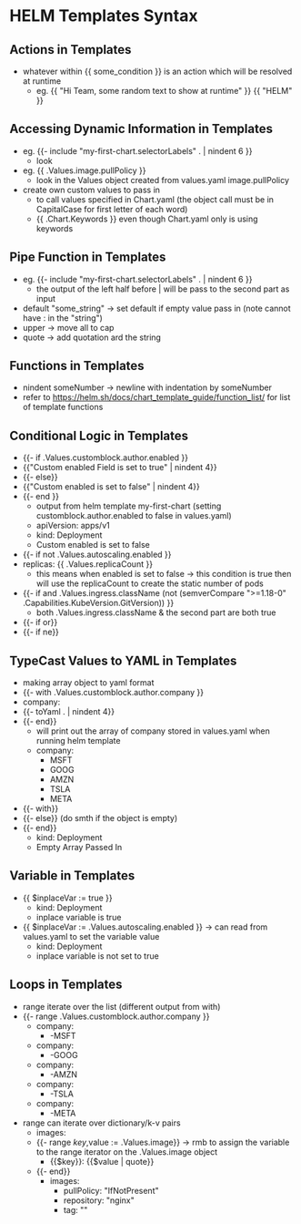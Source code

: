 # HELM Templates Syntax

## Actions in Templates

- whatever within {{ some_condition }} is an action which will be resolved at runtime
  - eg. {{ "Hi Team, some random text to show at runtime" }} {{ "HELM" }}

## Accessing Dynamic Information in Templates

- eg. {{- include "my-first-chart.selectorLabels" . | nindent 6 }}
  - look
- eg. {{ .Values.image.pullPolicy }}
  - look in the Values object created from values.yaml image.pullPolicy
- create own custom values to pass in
  - to call values specified in Chart.yaml (the object call must be in CapitalCase for first letter of each word)
  - {{ .Chart.Keywords }} even though Chart.yaml only is using keywords

## Pipe Function in Templates

- eg. {{- include "my-first-chart.selectorLabels" . | nindent 6 }}
  - the output of the left half before | will be pass to the second part as input
- default "some_string" -> set default if empty value pass in (note cannot have : in the "string")
- upper -> move all to cap
- quote -> add quotation ard the string

## Functions in Templates

- nindent someNumber -> newline with indentation by someNumber
- refer to https://helm.sh/docs/chart_template_guide/function_list/ for list of template functions

## Conditional Logic in Templates

- {{- if .Values.customblock.author.enabled }}
- {{"Custom enabled Field is set to true" | nindent 4}}
- {{- else}}
- {{"Custom enabled is set to false" | nindent 4}}
- {{- end }}
  - output from helm template my-first-chart (setting customblock.author.enabled to false in values.yaml)
  - apiVersion: apps/v1
  - kind: Deployment
  - Custom enabled is set to false
- {{- if not .Values.autoscaling.enabled }}
- replicas: {{ .Values.replicaCount }}
  - this means when enabled is set to false -> this condition is true then will use the replicaCount to create the static number of pods
- {{- if and .Values.ingress.className (not (semverCompare ">=1.18-0" .Capabilities.KubeVersion.GitVersion)) }}
  - both .Values.ingress.className & the second part are both true
- {{- if or}}
- {{- if ne}}

## TypeCast Values to YAML in Templates

- making array object to yaml format
- {{- with .Values.customblock.author.company }}
- company:
- {{- toYaml . | nindent 4}}
- {{- end}}
  - will print out the array of company stored in values.yaml when running helm template
  - company:
    - MSFT
    - GOOG
    - AMZN
    - TSLA
    - META
- {{- with}}
- {{- else}} (do smth if the object is empty)
- {{- end}}
  - kind: Deployment
  - Empty Array Passed In

## Variable in Templates

- {{ $inplaceVar := true }}
  - kind: Deployment
  - inplace variable is true
- {{ $inplaceVar := .Values.autoscaling.enabled }} -> can read from values.yaml to set the variable value
  - kind: Deployment
  - inplace variable is not set to true

## Loops in Templates

- range iterate over the list (different output from with)
- {{- range .Values.customblock.author.company }}
  - company:
    - -MSFT
  - company:
    - -GOOG
  - company:
    - -AMZN
  - company:
    - -TSLA
  - company:
    - -META
- range can iterate over dictionary/k-v pairs
  - images:
  - {{- range $key,$value := .Values.image}} -> rmb to assign the variable to the range iterator on the .Values.image object
    - {{$key}}: {{$value | quote}}
  - {{- end}}
    - images:
      - pullPolicy: "IfNotPresent"
      - repository: "nginx"
      - tag: ""
